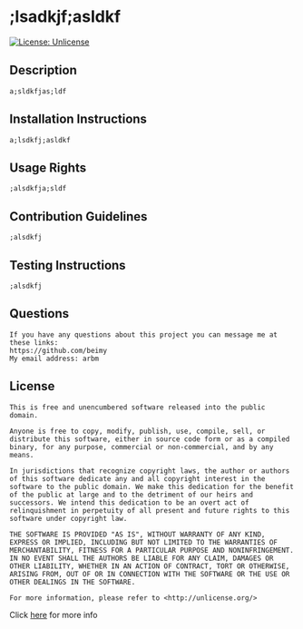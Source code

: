 # ;lsadkjf;asldkf
  [![License: Unlicense](https://img.shields.io/badge/license-Unlicense-blue.svg)](http://unlicense.org/)

  ## Description
    a;sldkfjas;ldf

  ## Installation Instructions
    a;lsdkfj;asldkf

  ## Usage Rights
    ;alsdkfja;sldf

  ## Contribution Guidelines
    ;alsdkfj

  ## Testing Instructions
    ;alsdkfj

  ## Questions
    If you have any questions about this project you can message me at these links:
    https://github.com/beimy
    My email address: arbm
    

  ## License
    This is free and unencumbered software released into the public domain.

    Anyone is free to copy, modify, publish, use, compile, sell, or
    distribute this software, either in source code form or as a compiled
    binary, for any purpose, commercial or non-commercial, and by any
    means.

    In jurisdictions that recognize copyright laws, the author or authors
    of this software dedicate any and all copyright interest in the
    software to the public domain. We make this dedication for the benefit
    of the public at large and to the detriment of our heirs and
    successors. We intend this dedication to be an overt act of
    relinquishment in perpetuity of all present and future rights to this
    software under copyright law.

    THE SOFTWARE IS PROVIDED "AS IS", WITHOUT WARRANTY OF ANY KIND,
    EXPRESS OR IMPLIED, INCLUDING BUT NOT LIMITED TO THE WARRANTIES OF
    MERCHANTABILITY, FITNESS FOR A PARTICULAR PURPOSE AND NONINFRINGEMENT.
    IN NO EVENT SHALL THE AUTHORS BE LIABLE FOR ANY CLAIM, DAMAGES OR
    OTHER LIABILITY, WHETHER IN AN ACTION OF CONTRACT, TORT OR OTHERWISE,
    ARISING FROM, OUT OF OR IN CONNECTION WITH THE SOFTWARE OR THE USE OR
    OTHER DEALINGS IN THE SOFTWARE.

    For more information, please refer to <http://unlicense.org/>
    
  Click [here](https://unlicense.org/) for more info
  